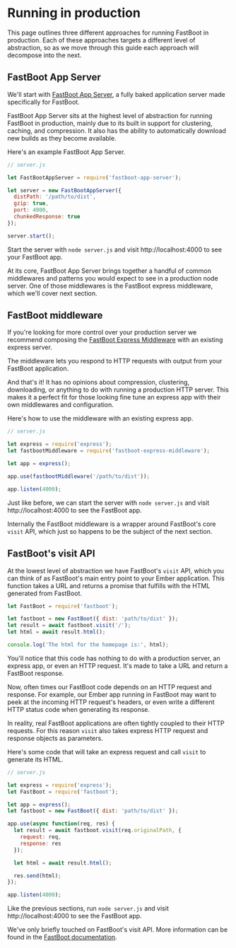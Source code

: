 # Running in production

This page outlines three different approaches for running FastBoot in production. Each of these approaches targets a different level of abstraction, so as we move through this guide each approach will decompose into the next.

## FastBoot App Server

We'll start with [FastBoot App Server](https://github.com/ember-fastboot/fastboot-app-server), a fully baked application server made specifically for FastBoot.

FastBoot App Server sits at the highest level of abstraction for running FastBoot in production, mainly due to its built in support for clustering, caching, and compression. It also has the ability to automatically download new builds as they become available.

Here's an example FastBoot App Server.

```js
// server.js

let FastBootAppServer = require('fastboot-app-server');

let server = new FastBootAppServer({
  distPath: '/path/to/dist',
  gzip: true,
  port: 4000,
  chunkedResponse: true
});

server.start();
```

Start the server with `node server.js` and visit http://localhost:4000 to see your FastBoot app.

At its core, FastBoot App Server brings together a handful of common middlewares and patterns you would expect to see in a production node server. One of those middlewares is the FastBoot express middleware, which we'll cover next section.

## FastBoot middleware

If you're looking for more control over your production server we recommend composing the [FastBoot Express Middleware](https://github.com/ember-fastboot/fastboot-express-middleware) with an existing express server.

The middleware lets you respond to HTTP requests with output from your FastBoot application.

And that's it! It has no opinions about compression, clustering, downloading, or anything to do with running a production HTTP server. This makes it a perfect fit for those looking fine tune an express app with their own middlewares and configuration.

Here's how to use the middleware with an existing express app.

```js
// server.js

let express = require('express');
let fastbootMiddleware = require('fastboot-express-middleware');

let app = express();

app.use(fastbootMiddleware('/path/to/dist'));

app.listen(4000);
```

Just like before, we can start the server with `node server.js` and visit http://localhost:4000 to see the FastBoot app.

Internally the FastBoot middleware is a wrapper around FastBoot's core `visit` API, which just so happens to be the subject of the next section.

## FastBoot's visit API

At the lowest level of abstraction we have FastBoot's `visit` API, which you can think of as FastBoot's main entry point to your Ember application. This function takes a URL and returns a promise that fulfills with the HTML generated from FastBoot.

```js
let FastBoot = require('fastboot');

let fastboot = new FastBoot({ dist: 'path/to/dist' });
let result = await fastboot.visit('/');
let html = await result.html();

console.log('The html for the homepage is:', html);
```

You'll notice that this code has nothing to do with a production server, an express app, or even an HTTP request. It's made to take a URL and return a FastBoot response.

Now, often times our FastBoot code depends on an HTTP request and response. For example, our Ember app running in FastBoot may want to peek at the incoming HTTP request's headers, or even write a different HTTP status code when generating its response.

In reality, real FastBoot applications are often tightly coupled to their HTTP requests. For this reason `visit` also takes express HTTP request and response objects as parameters.

Here's some code that will take an express request and call `visit` to generate its HTML.

```js
// server.js

let express = require('express');
let FastBoot = require('fastboot');

let app = express();
let fastboot = new FastBoot({ dist: 'path/to/dist' });

app.use(async function(req, res) {
  let result = await fastboot.visit(req.originalPath, {
    request: req,
    response: res
  });

  let html = await result.html();

  res.send(html);
});

app.listen(4000);
```

Like the previous sections, run `node server.js` and visit http://localhost:4000 to see the FastBoot app.

We've only briefly touched on FastBoot's visit API. More information can be found in the [FastBoot documentation](https://github.com/ember-fastboot/fastboot).
